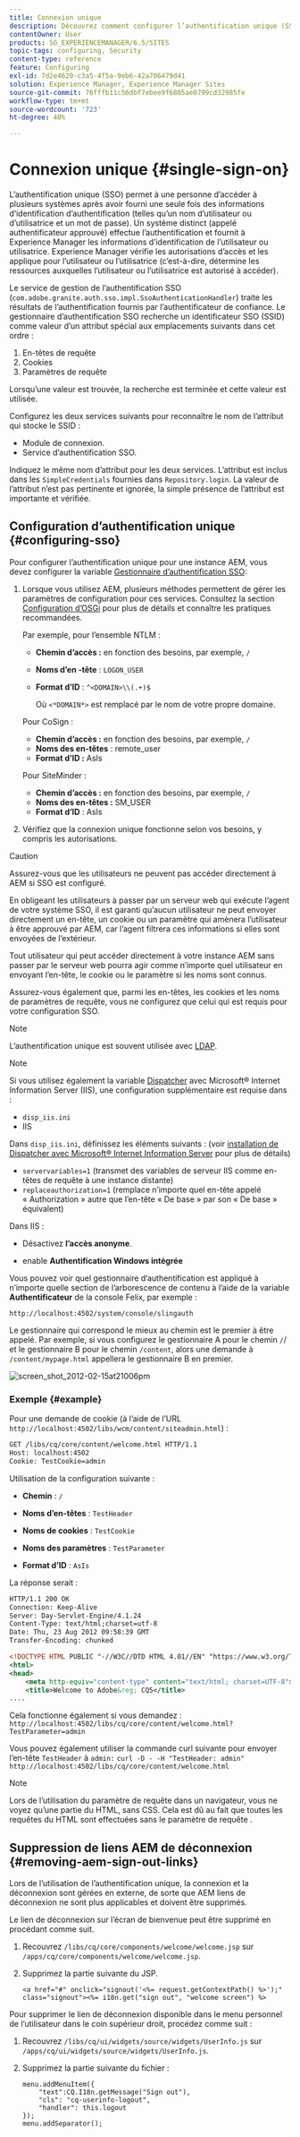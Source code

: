 ```yaml
---
title: Connexion unique
description: Découvrez comment configurer l’authentification unique (SSO) pour une instance de Adobe Experience Manager (AEM).
contentOwner: User
products: SG_EXPERIENCEMANAGER/6.5/SITES
topic-tags: configuring, Security
content-type: reference
feature: Configuring
exl-id: 7d2e4620-c3a5-4f5a-9eb6-42a706479d41
solution: Experience Manager, Experience Manager Sites
source-git-commit: 76fffb11c56dbf7ebee9f6805ae0799cd32985fe
workflow-type: tm+mt
source-wordcount: '723'
ht-degree: 40%

---
```


# Connexion unique {#single-sign-on}

L’authentification unique (SSO) permet à une personne d’accéder à plusieurs systèmes après avoir fourni une seule fois des informations d’identification d’authentification (telles qu’un nom d’utilisateur ou d’utilisatrice et un mot de passe). Un système distinct (appelé authentificateur approuvé) effectue l’authentification et fournit à Experience Manager les informations d’identification de l’utilisateur ou utilisatrice. Experience Manager vérifie les autorisations d’accès et les applique pour l’utilisateur ou l’utilisatrice (c’est-à-dire, détermine les ressources auxquelles l’utilisateur ou l’utilisatrice est autorisé à accéder).

Le service de gestion de l’authentification SSO (`com.adobe.granite.auth.sso.impl.SsoAuthenticationHandler`) traite les résultats de l’authentification fournis par l’authentificateur de confiance. Le gestionnaire d’authentification SSO recherche un identificateur SSO (SSID) comme valeur d’un attribut spécial aux emplacements suivants dans cet ordre :

1. En-têtes de requête
1. Cookies
1. Paramètres de requête

Lorsqu’une valeur est trouvée, la recherche est terminée et cette valeur est utilisée.

Configurez les deux services suivants pour reconnaître le nom de l’attribut qui stocke le SSID :

* Module de connexion.
* Service d’authentification SSO.

Indiquez le même nom d’attribut pour les deux services. L’attribut est inclus dans les `SimpleCredentials` fournies dans `Repository.login`. La valeur de l’attribut n’est pas pertinente et ignorée, la simple présence de l’attribut est importante et vérifiée.

## Configuration d’authentification unique {#configuring-sso}

Pour configurer l’authentification unique pour une instance AEM, vous devez configurer la variable [Gestionnaire d’authentification SSO](/help/sites-deploying/osgi-configuration-settings.md#adobegranitessoauthenticationhandler):

1. Lorsque vous utilisez AEM, plusieurs méthodes permettent de gérer les paramètres de configuration pour ces services. Consultez la section [Configuration d’OSGi](/help/sites-deploying/configuring-osgi.md) pour plus de détails et connaître les pratiques recommandées.

   Par exemple, pour l’ensemble NTLM :

   * **Chemin d’accès :** en fonction des besoins, par exemple, `/`
   * **Noms d’en -tête** : `LOGON_USER`
   * **Format d’ID** : `^<DOMAIN>\\(.+)$`

     Où `<*DOMAIN*>` est remplacé par le nom de votre propre domaine.

   Pour CoSign :

   * **Chemin d’accès :** en fonction des besoins, par exemple, `/`
   * **Noms des en-têtes** : remote_user
   * **Format d’ID :** AsIs

   Pour SiteMinder :

   * **Chemin d’accès :** en fonction des besoins, par exemple, `/`
   * **Noms des en-têtes :** SM_USER
   * **Format d’ID** : AsIs

1. Vérifiez que la connexion unique fonctionne selon vos besoins, y compris les autorisations.

>[!CAUTION]
>
>Assurez-vous que les utilisateurs ne peuvent pas accéder directement à AEM si SSO est configuré.
>
>En obligeant les utilisateurs à passer par un serveur web qui exécute l’agent de votre système SSO, il est garanti qu’aucun utilisateur ne peut envoyer directement un en-tête, un cookie ou un paramètre qui amènera l’utilisateur à être approuvé par AEM, car l’agent filtrera ces informations si elles sont envoyées de l’extérieur.
>
>Tout utilisateur qui peut accéder directement à votre instance AEM sans passer par le serveur web pourra agir comme n’importe quel utilisateur en envoyant l’en-tête, le cookie ou le paramètre si les noms sont connus.
>
>Assurez-vous également que, parmi les en-têtes, les cookies et les noms de paramètres de requête, vous ne configurez que celui qui est requis pour votre configuration SSO.
>

>[!NOTE]
>
>L’authentification unique est souvent utilisée avec [LDAP](/help/sites-administering/ldap-config.md).

>[!NOTE]
>
>Si vous utilisez également la variable [Dispatcher](https://experienceleague.adobe.com/docs/experience-manager-dispatcher/using/dispatcher.html?lang=fr) avec Microsoft® Internet Information Server (IIS), une configuration supplémentaire est requise dans :
>
>* `disp_iis.ini`
>* IIS
>
>Dans `disp_iis.ini`, définissez les éléments suivants :
>(voir [installation de Dispatcher avec Microsoft® Internet Information Server](https://experienceleague.adobe.com/docs/experience-manager-dispatcher/using/getting-started/dispatcher-install.html#microsoft-internet-information-server) pour plus de détails)
>
>* `servervariables=1` (transmet des variables de serveur IIS comme en-têtes de requête à une instance distante)
>* `replaceauthorization=1` (remplace n’importe quel en-tête appelé « Authorization » autre que l’en-tête « De base » par son « De base » équivalent)
>
>Dans IIS :
>
>* Désactivez **l’accès anonyme**.
>
>* enable **Authentification Windows intégrée**
>

Vous pouvez voir quel gestionnaire d’authentification est appliqué à n’importe quelle section de l’arborescence de contenu à l’aide de la variable **Authentificateur** de la console Felix, par exemple :

`http://localhost:4502/system/console/slingauth`

Le gestionnaire qui correspond le mieux au chemin est le premier à être appelé. Par exemple, si vous configurez le gestionnaire A pour le chemin `/`/ et le gestionnaire B pour le chemin `/content`, alors une demande à `/content/mypage.html` appellera le gestionnaire B en premier.

![screen_shot_2012-02-15at21006pm](assets/screen_shot_2012-02-15at21006pm.png)

### Exemple {#example}

Pour une demande de cookie (à l’aide de l’URL `http://localhost:4502/libs/wcm/content/siteadmin.html`) :

```xml
GET /libs/cq/core/content/welcome.html HTTP/1.1
Host: localhost:4502
Cookie: TestCookie=admin
```

Utilisation de la configuration suivante :

* **Chemin** : `/`

* **Noms d’en-têtes** : `TestHeader`

* **Noms de cookies** : `TestCookie`

* **Noms des paramètres** : `TestParameter`

* **Format d’ID** : `AsIs`

La réponse serait :

```xml
HTTP/1.1 200 OK
Connection: Keep-Alive
Server: Day-Servlet-Engine/4.1.24
Content-Type: text/html;charset=utf-8
Date: Thu, 23 Aug 2012 09:58:39 GMT
Transfer-Encoding: chunked

<!DOCTYPE HTML PUBLIC "-//W3C//DTD HTML 4.01//EN" "https://www.w3.org/TR/html4/strict.dtd">
<html>
<head>
    <meta http-equiv="content-type" content="text/html; charset=UTF-8">
    <title>Welcome to Adobe&reg; CQ5</title>
....
```

Cela fonctionne également si vous demandez :
`http://localhost:4502/libs/cq/core/content/welcome.html?TestParameter=admin`

Vous pouvez également utiliser la commande curl suivante pour envoyer l’en-tête `TestHeader` à `admin:`
`curl -D - -H "TestHeader: admin" http://localhost:4502/libs/cq/core/content/welcome.html`

>[!NOTE]
>
>Lors de l’utilisation du paramètre de requête dans un navigateur, vous ne voyez qu’une partie du HTML, sans CSS. Cela est dû au fait que toutes les requêtes du HTML sont effectuées sans le paramètre de requête .

## Suppression de liens AEM de déconnexion {#removing-aem-sign-out-links}

Lors de l’utilisation de l’authentification unique, la connexion et la déconnexion sont gérées en externe, de sorte que AEM liens de déconnexion ne sont plus applicables et doivent être supprimés.

Le lien de déconnexion sur l’écran de bienvenue peut être supprimé en procédant comme suit.

1. Recouvrez `/libs/cq/core/components/welcome/welcome.jsp` sur `/apps/cq/core/components/welcome/welcome.jsp`.
1. Supprimez la partie suivante du JSP.

   `<a href="#" onclick="signout('<%= request.getContextPath() %>');" class="signout"><%= i18n.get("sign out", "welcome screen") %>`

Pour supprimer le lien de déconnexion disponible dans le menu personnel de l’utilisateur dans le coin supérieur droit, procédez comme suit :

1. Recouvrez `/libs/cq/ui/widgets/source/widgets/UserInfo.js` sur `/apps/cq/ui/widgets/source/widgets/UserInfo.js`.

1. Supprimez la partie suivante du fichier :

   ```
   menu.addMenuItem({
       "text":CQ.I18n.getMessage("Sign out"),
       "cls": "cq-userinfo-logout",
       "handler": this.logout
   });
   menu.addSeparator();
   ```
